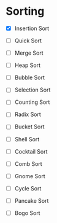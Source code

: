 # Sorting

- [x] Insertion Sort
- [ ] Quick Sort
- [ ] Merge Sort
- [ ] Heap Sort
- [ ] Bubble Sort
- [ ] Selection Sort
- [ ] Counting Sort
- [ ] Radix Sort
- [ ] Bucket Sort
- [ ] Shell Sort
- [ ] Cocktail Sort
- [ ] Comb Sort
- [ ] Gnome Sort
- [ ] Cycle Sort
- [ ] Pancake Sort
- [ ] Bogo Sort






